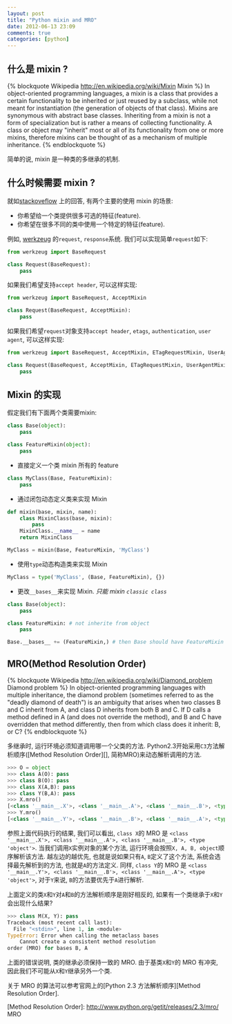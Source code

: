 ```yaml
---
layout: post
title: "Python mixin and MRO"
date: 2012-06-13 23:09
comments: true
categories: [python]
---
```


## 什么是 mixin ?

{% blockquote Wikipedia http://en.wikipedia.org/wiki/Mixin Mixin %}
In object-oriented programming languages, a mixin is a class that provides a certain functionality to be inherited or just reused by a subclass, while not meant for instantiation (the generation of objects of that class). Mixins are synonymous with abstract base classes. Inheriting from a mixin is not a form of specialization but is rather a means of collecting functionality. A class or object may "inherit" most or all of its functionality from one or more mixins, therefore mixins can be thought of as a mechanism of multiple inheritance.
{% endblockquote %}

简单的说, mixin 是一种类的多继承的机制.

## 什么时候需要 mixin ?

就如[stackoveflow](http://stackoverflow.com/questions/533631/what-is-a-mixin-and-why-are-they-useful)
上的回答, 有两个主要的使用 mixin 的场景:

- 你希望给一个类提供很多可选的特征(feature).
- 你希望在很多不同的类中使用一个特定的特征(feature).

例如, [werkzeug](http://werkzeug.pocoo.org/docs/wrappers/) 的`request`, `response`系统.
我们可以实现简单`request`如下:

``` python
from werkzeug import BaseRequest

class Request(BaseRequest):
    pass
```

如果我们希望支持`accept header`, 可以这样实现:
``` python
from werkzeug import BaseRequest, AcceptMixin

class Request(BaseRequest, AcceptMixin):
    pass
```

如果我们希望`request`对象支持`accept header`, `etags`, `authentication`, `user agent`, 可以这样实现:
``` python
from werkzeug import BaseRequest, AcceptMixin, ETagRequestMixin, UserAgentMixin, AuthorizationMixin

class Request(BaseRequest, AcceptMixin, ETagRequestMixin, UserAgentMixin, AuthorizationMixin):
    pass
```

## Mixin 的实现

假定我们有下面两个类需要mixin:
``` python
class Base(object):
    pass

class FeatureMixin(object):
    pass
```

- 直接定义一个类 mixin 所有的 feature
``` python
class MyClass(Base, FeatureMixin):
    pass
```

- 通过闭包动态定义类来实现 Mixin 
``` python
def mixin(base, mixin, name):
    class MixinClass(base, mixin):
        pass
    MixinClass.__name__ = name
    return MixinClass

MyClass = mixin(Base, FeatureMixin, 'MyClass')
```

- 使用`type`动态构造类来实现 Mixin
``` python
MyClass = type('MyClass', (Base, FeatureMixin), {})
```

- 更改`__bases__`来实现 Mixin. *只能 mixin `classic class`*
``` python
class Base(object):
    pass

class FeatureMixin: # not inherite from object
    pass

Base.__bases__ += (FeatureMixin,) # then Base should have FeatureMixin
```

## MRO(Method Resolution Order)

{% blockquote Wikipedia http://en.wikipedia.org/wiki/Diamond_problem Diamond problem %}
In object-oriented programming languages with multiple inheritance, the diamond problem (sometimes referred to as the "deadly diamond of death") is an ambiguity that arises when two classes B and C inherit from A, and class D inherits from both B and C. If D calls a method defined in A (and does not override the method), and B and C have overridden that method differently, then from which class does it inherit: B, or C?
{% endblockquote %}

多继承时, 运行环境必须知道调用哪一个父类的方法. Python2.3开始采用`C3`方法解析顺序([Method Resolution Order][], 简称MRO)来动态解析调用的方法.

``` python
>>> O = object
>>> class A(O): pass
>>> class B(O): pass
>>> class X(A,B): pass
>>> class Y(B,A): pass
>>> X.mro()
[<class '__main__.X'>, <class '__main__.A'>, <class '__main__.B'>, <type 'object'>]
>>> Y.mro()
[<class '__main__.Y'>, <class '__main__.B'>, <class '__main__.A'>, <type 'object'>]
```

参照上面代码执行的结果, 我们可以看出, `class X`的 MRO 是 `<class '__main__.X'>, <class '__main__.A'>, <class '__main__.B'>, <type 'object'>`.
当我们调用`X`实例对象的某个方法, 运行环境会按照`X, A, B, object`顺序解析该方法. 越左边的越优先,
也就是说如果只有`A`, `B`定义了这个方法, 系统会选择最先解析到的方法, 也就是`A`的方法定义.
同样, `class Y`的 MRO 是 `<class '__main__.Y'>, <class '__main__.B'>, <class '__main__.A'>, <type 'object'>`,
对于`Y`来说, `B`的方法要优先于`A`进行解析.

上面定义的类`X`和`Y`对`A`和`B`的方法解析顺序是刚好相反的, 如果有一个类继承于`X`和`Y`会出现什么结果?

``` python
>>> class M(X, Y): pass
Traceback (most recent call last):
  File "<stdin>", line 1, in <module>
TypeError: Error when calling the metaclass bases
    Cannot create a consistent method resolution
order (MRO) for bases B, A
```
上面的错误说明, 类的继承必须保持一致的 MRO. 由于基类`X`和`Y`的 MRO 有冲突, 因此我们不可能从`X`和`Y`继承另外一个类.

关于 MRO 的算法可以参考官网上的[Python 2.3 方法解析顺序][Method Resolution Order].

[Method Resolution Order]: http://www.python.org/getit/releases/2.3/mro/ MRO

